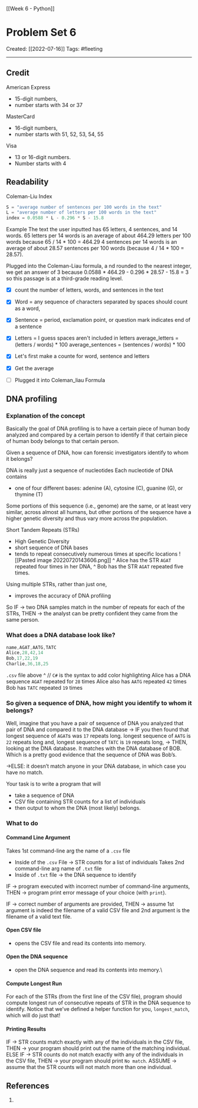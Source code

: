 [[Week 6 - Python]]

# Problem Set 6 
Created:  [[2022-07-16]]
Tags: #fleeting 

---
## Credit
American Express  
- 15-digit numbers, 
- number starts with 34 or 37


MasterCard 
- 16-digit numbers,
- number starts with 51, 52, 53, 54, 55


Visa  
- 13 or 16-digit numbers.
- Number starts with 4


## Readability
Coleman-Liu Index
```Python
S = "average number of sentences per 100 words in the text"
L = "average number of letters per 100 words in the text"
index = 0.0588 * L - 0.296 * S - 15.8
```
Example
The text the user inputted has 
65 letters, 4 sentences, and 14 words. 
65 letters per 14 words 
    is an average of about 464.29 letters per 100 words 
    because 65 / 14 * 100 = 464.29 
4 sentences per 14 words 
    is an average of about 28.57 sentences per 100 words 
    (because 4 / 14 * 100 = 28.57). 

Plugged into the Coleman-Liau formula, a
nd rounded to the nearest integer, 
we get an answer of 3 
    because 0.0588 * 464.29 - 0.296 * 28.57 - 15.8 = 3
    so this passage is at a third-grade reading level.


- [x] count the number of letters, words, and sentences in the text
- [x] Word = any sequence of characters separated by spaces should count as a word, 
- [x] Sentence =  period, exclamation point, or question mark indicates end of a sentence
- [x] Letters = I guess spaces aren't included in letters
average_letters = (letters / words) * 100
average_sentences = (sentences / words) * 100


- [x] Let's first make a counte for word, sentence and letters
- [x] Get the average
- [ ] Plugged it into Coleman_liau Formula



## DNA profiling
### Explanation of the concept
Basically the goal of DNA profiling is to have a certain piece of human body analyzed and compared by a certain person to identify if that certain piece of human body belongs to that certain person.

Given a sequence of DNA, how can forensic investigators identify to whom it belongs?

DNA is really just a sequence of nucleotides
Each nucleotide of DNA contains 
- one of four different bases: adenine (A), cytosine (C), guanine (G), or thymine (T)

Some portions of this sequence (i.e., genome) are the same, or at least very similar, across almost all humans, but other portions of the sequence have a higher genetic diversity and thus vary more across the population.

Short Tandem Repeats (STRs)
- High Genetic Diversity
- short sequence of DNA bases
- tends to repeat consecutively numerous times at specific locations
![[Pasted image 20220720143606.png]]
^ Alice has the STR `AGAT` repeated four times in her DNA, 
^ Bob has the STR `AGAT` repeated five times.


Using multiple STRs, rather than just one, 
- improves the accuracy of DNA profiling


So 
IF -> two DNA samples match in the number of repeats for each of the STRs,
THEN -> the analyst can be pretty confident they came from the same person.


### What does a DNA database look like?
```cs
name,AGAT,AATG,TATC
Alice,28,42,14
Bob,17,22,19
Charlie,36,18,25
```
`.csv` file above ^    // `C#` is the syntax to add color highlighting
Alice has a DNA sequence `AGAT` repeated for `28` times
Alice also has `AATG` repeated `42` times
Bob has `TATC` repeated `19` times


### So given a sequence of DNA, how might you identify to whom it belongs? 
Well, imagine that you have a pair of sequence of DNA
you analyzed that pair of DNA and compared it to the DNA database 
-> IF you then found that
    longest sequence of `AGAT`s was `17` repeats long. 
    longest sequence of `AATG` is `22` repeats long and, 
    longest sequence of `TATC` is `19` repeats long, 
-> THEN, looking at the DNA database. It matches with the DNA database of BOB. Which is a  pretty good evidence that the sequence of DNA was Bob’s. 

->ELSE:
it doesn’t match anyone in your DNA database, 
in which case you have no match.

Your task is to write a program that will 
- take a sequence of DNA 
- CSV file containing STR counts for a list of individuals  
- then output to whom the DNA (most likely) belongs.


### What to do
#### Command Line Argument
Takes 1st command-line arg the name of a `.csv` file
- Inside of the `.csv` File -> STR counts for a list of individuals
Takes 2nd command-line arg name of `.txt` file
- Inside of `.txt` file -> the DNA sequence to identify

IF -> program executed with incorrect number of command-line arguments,
THEN -> program print error message of your choice (with `print`). 

IF -> correct number of arguments are provided, 
THEN -> assume 1st argument is indeed the filename of a valid CSV file 
    and 2nd argument is the filename of a valid text file.

#### Open CSV file
- opens the CSV file and read its contents into memory.

#### Open the DNA sequence
- open the DNA sequence and read its contents into memory.\

#### Compute Longest Run
For each of the STRs (from the first line of the CSV file), 
program should compute longest run of consecutive repeats of STR in the DNA sequence to identify. 
Notice that we’ve defined a helper function for you, `longest_match`, which will do just that!

#### Printing Results
IF -> STR counts match exactly with any of the individuals in the CSV file, 
THEN -> your program should print out the name of the matching individual.
ELSE IF -> STR counts do not match exactly with any of the individuals in the CSV file,
THEN ->  your program should print `No match`.
ASSUME -> assume that the STR counts will not match more than one individual.



## References
1. 